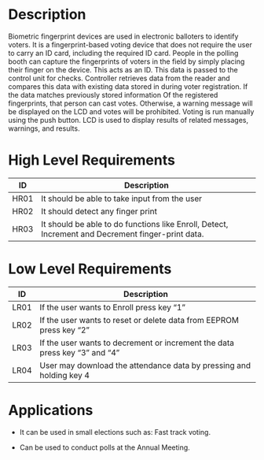 # Description
Biometric fingerprint devices are used in electronic balloters to identify voters. It is a fingerprint-based voting device that does not require the user to carry an ID card, including the required ID card. People in the polling booth can capture the fingerprints of voters in the field by simply placing their finger on the device. This acts as an ID.
 This data is  passed to the control unit for  checks. Controller  retrieves data from the reader and compares this  data with  existing data stored in during voter registration. If the data matches previously stored information Of the registered fingerprints, that person can cast  votes. Otherwise, a warning message will be displayed on the LCD and  votes will be prohibited. Voting is run manually using the push button. LCD is used to display results of related messages, warnings, and  results.
# High Level Requirements

|ID |	Description|
|-------|-----------------------------------------|
|HR01|It should be able to take input from the user|
|HR02|It should detect any finger print|
|HR03|It should be able to do functions like Enroll, Detect, Increment and Decrement finger-print data.|


# Low Level Requirements

|ID |	Description|
|---------|---------------------------------|
|LR01|If the user wants to Enroll press key “1”|
|LR02|If the user wants to reset or delete data from EEPROM press key “2”|
|LR03|If the user wants to decrement or increment the data press key “3” and “4”|
|LR04|User may download the attendance data by pressing and holding key 4

# Applications

*  It can be used in small elections such as: Fast track voting.
 
 * Can be used to conduct  polls at the Annual Meeting.
